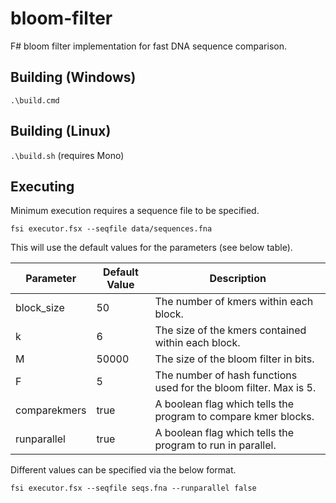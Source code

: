 # bloom-filter

F# bloom filter implementation for fast DNA sequence comparison.

## Building (Windows)

`.\build.cmd`

## Building (Linux)

`.\build.sh` (requires Mono)

## Executing

Minimum execution requires a sequence file to be specified.

```
fsi executor.fsx --seqfile data/sequences.fna
```

This will use the default values for the parameters (see below table).

| Parameter       | Default Value | Description                              |
| --------------- | ------------- | ---------------------------------------- |
| block_size      | 50            | The number of kmers within each block.   |
| k               | 6             | The size of the kmers contained within each block. |
| M               | 50000         | The size of the bloom filter in bits.    |
| F               | 5             | The number of hash functions used for the bloom filter. Max is 5. |
| comparekmers   | true          | A boolean flag which tells the program to compare kmer blocks. |
| runparallel | true          | A boolean flag which tells the program to run in parallel. |

Different values can be specified via the below format.

```
fsi executor.fsx --seqfile seqs.fna --runparallel false
```